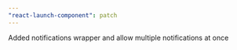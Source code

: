 ```yaml
---
"react-launch-component": patch
---
```


Added notifications wrapper and allow multiple notifications at once
